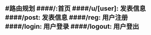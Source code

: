 #路由规划
####/:首页
####/u/[user]: 发表信息
####/post: 发表信息
####/reg: 用户注册
####/login: 用户登录
####/logout: 用户登出
---